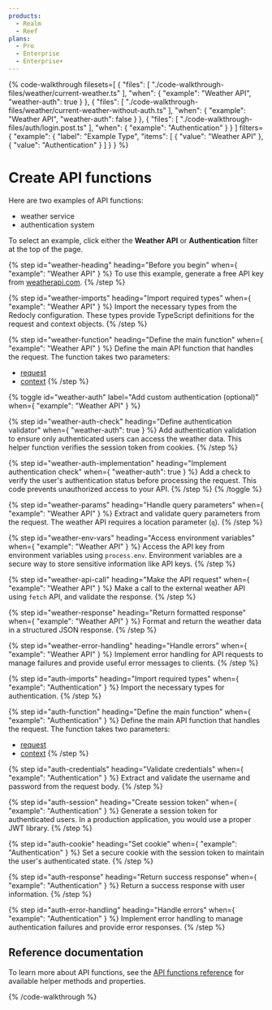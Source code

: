 ```yaml
---
products:
  - Realm
  - Reef
plans:
  - Pro
  - Enterprise
  - Enterprise+
---
```


{% code-walkthrough
  filesets=[
    {
      "files": [
        "./code-walkthrough-files/weather/current-weather.ts"
      ],
      "when": { "example": "Weather API", "weather-auth": true }
    },
    {
      "files": [
        "./code-walkthrough-files/weather/current-weather-without-auth.ts"
      ],
      "when": { "example": "Weather API", "weather-auth": false }
    },
    {
      "files": [
        "./code-walkthrough-files/auth/login.post.ts"
      ],
      "when": { "example": "Authentication" }
    }
  ]
  filters={
    "example": {
      "label": "Example Type",
      "items": [
        { "value": "Weather API" },
        { "value": "Authentication" }
      ]
    }
  }
%}

# Create API functions

Here are two examples of API functions:
- weather service
- authentication system

To select an example, click either the **Weather API** or **Authentication** filter at the top of the page.

{% step id="weather-heading" heading="Before you begin" when={ "example": "Weather API" } %}
To use this example, generate a free API key from <a href="https://www.weatherapi.com/" target="_blank" rel="noopener noreferrer">weatherapi.com</a>.
{% /step %}

{% step id="weather-imports" heading="Import required types" when={ "example": "Weather API" } %}
Import the necessary types from the Redocly configuration.
These types provide TypeScript definitions for the request and context objects.
{% /step %}

{% step id="weather-function" heading="Define the main function" when={ "example": "Weather API" } %}
Define the main API function that handles the request.
The function takes two parameters:
- <a href="https://developer.mozilla.org/en-US/docs/Web/API/Request" target="_blank" rel="noopener noreferrer">request</a>
- <a href="./api-functions-reference#context" target="_blank" rel="noopener noreferrer">context</a>
{% /step %}

{% toggle id="weather-auth" label="Add custom authentication (optional)" when={ "example": "Weather API" } %}

  {% step id="weather-auth-check" heading="Define authentication validator" when={ "weather-auth": true } %}
  Add authentication validation to ensure only authenticated users can access the weather data.
  This helper function verifies the session token from cookies.
  {% /step %}
  
  {% step id="weather-auth-implementation" heading="Implement authentication check" when={ "weather-auth": true } %}
  Add a check to verify the user's authentication status before processing the request.
  This code prevents unauthorized access to your API.
  {% /step %}
{% /toggle %}

{% step id="weather-params" heading="Handle query parameters" when={ "example": "Weather API" } %}
Extract and validate query parameters from the request.
The weather API requires a location parameter (`q`).
{% /step %}

{% step id="weather-env-vars" heading="Access environment variables" when={ "example": "Weather API" } %}
Access the API key from environment variables using `process.env`.
Environment variables are a secure way to store sensitive information like API keys.
{% /step %}

{% step id="weather-api-call" heading="Make the API request" when={ "example": "Weather API" } %}
Make a call to the external weather API using `fetch` API, and validate the response.
{% /step %}

{% step id="weather-response" heading="Return formatted response" when={ "example": "Weather API" } %}
Format and return the weather data in a structured JSON response.
{% /step %}

{% step id="weather-error-handling" heading="Handle errors" when={ "example": "Weather API" } %}
Implement error handling for API requests to manage failures and provide useful error messages to clients.
{% /step %}

{% step id="auth-imports" heading="Import required types" when={ "example": "Authentication" } %}
Import the necessary types for authentication.
{% /step %}

{% step id="auth-function" heading="Define the main function" when={ "example": "Authentication" } %}
Define the main API function that handles the request.
The function takes two parameters:
- <a href="https://developer.mozilla.org/en-US/docs/Web/API/Request" target="_blank" rel="noopener noreferrer">request</a>
- <a href="./api-functions-reference#context" target="_blank" rel="noopener noreferrer">context</a>
{% /step %}

{% step id="auth-credentials" heading="Validate credentials" when={ "example": "Authentication" } %}
Extract and validate the username and password from the request body.
{% /step %}

{% step id="auth-session" heading="Create session token" when={ "example": "Authentication" } %}
Generate a session token for authenticated users.
In a production application, you would use a proper JWT library.
{% /step %}

{% step id="auth-cookie" heading="Set cookie" when={ "example": "Authentication" } %}
Set a secure cookie with the session token to maintain the user's authenticated state.
{% /step %}

{% step id="auth-response" heading="Return success response" when={ "example": "Authentication" } %}
Return a success response with user information.
{% /step %}

{% step id="auth-error-handling" heading="Handle errors" when={ "example": "Authentication" } %}
Implement error handling to manage authentication failures and provide error responses.
{% /step %}

## Reference documentation

To learn more about API functions, see the [API functions reference](./api-functions-reference.md) for available helper methods and properties.

{% /code-walkthrough %}
